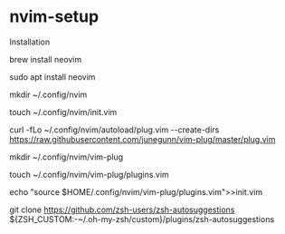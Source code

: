 # nvim-setup

Installation 

brew install neovim

sudo apt install neovim


mkdir ~/.config/nvim

touch ~/.config/nvim/init.vim

curl -fLo ~/.config/nvim/autoload/plug.vim --create-dirs https://raw.githubusercontent.com/junegunn/vim-plug/master/plug.vim

mkdir ~/.config/nvim/vim-plug

touch ~/.config/nvim/vim-plug/plugins.vim

echo "source $HOME/.config/nvim/vim-plug/plugins.vim">>init.vim

git clone https://github.com/zsh-users/zsh-autosuggestions ${ZSH_CUSTOM:-~/.oh-my-zsh/custom}/plugins/zsh-autosuggestions



